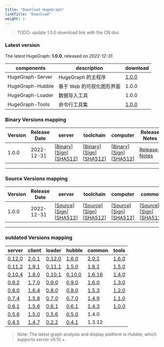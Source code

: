 ```yaml
---
title: "Download HugeGraph"
linkTitle: "Download"
weight: 2
---
```


> TODO: update 1.0.0 download link with the CN doc

### Latest version

The latest HugeGraph: **1.0.0**, released on _2022-12-31_.

| components       | description     | download                                                                                                                     |
|------------------|-----------------|------------------------------------------------------------------------------------------------------------------------------|
| HugeGraph-Server | HugeGraph 的主程序  | [1.0.0](https://dist.apache.org/repos/dist/dev/incubator/hugegraph/1.0.0/apache-hugegraph-incubating-1.0.0.tar.gz)           |
| HugeGraph-Hubble | 基于 Web 的可视化图形界面 | 1.0.0                                                                                                                        |
| HugeGraph-Loader | 数据导入工具          | 1.0.0                                                                                                                        |
| HugeGraph-Tools  | 命令行工具集          | [1.0.0](https://dist.apache.org/repos/dist/dev/incubator/hugegraph/1.0.0/apache-hugegraph-toolchain-incubating-1.0.0.tar.gz) |

### Binary Versions mapping

| Version | Release Date | server                                                                                                                                                                                                                                                                                                                                                                     | toolchain                                                                                                                                                                                                                                                                                                                                                                                                | computer                                                                                                                                                                                                                                                                                                                                                                                              | Release Notes                                                   |
|---------|--------------|----------------------------------------------------------------------------------------------------------------------------------------------------------------------------------------------------------------------------------------------------------------------------------------------------------------------------------------------------------------------------|----------------------------------------------------------------------------------------------------------------------------------------------------------------------------------------------------------------------------------------------------------------------------------------------------------------------------------------------------------------------------------------------------------|-------------------------------------------------------------------------------------------------------------------------------------------------------------------------------------------------------------------------------------------------------------------------------------------------------------------------------------------------------------------------------------------------------|-----------------------------------------------------------------|
| 1.0.0   | 2022-12-31   | [[Binary](https://dist.apache.org/repos/dist/dev/incubator/hugegraph/1.0.0/apache-hugegraph-incubating-1.0.0.tar.gz)] [[Sign](https://dist.apache.org/repos/dist/dev/incubator/hugegraph/1.0.0/apache-hugegraph-incubating-1.0.0.tar.gz.asc)] [[SHA512](https://dist.apache.org/repos/dist/dev/incubator/hugegraph/1.0.0/apache-hugegraph-incubating-1.0.0.tar.gz.sha512)] | [[Binary](https://dist.apache.org/repos/dist/dev/incubator/hugegraph/1.0.0/apache-hugegraph-toolchain-incubating-1.0.0.tar.gz)] [[Sign](https://dist.apache.org/repos/dist/dev/incubator/hugegraph/1.0.0/apache-hugegraph-toolchain-incubating-1.0.0.tar.gz.asc)] [[SHA512](https://dist.apache.org/repos/dist/dev/incubator/hugegraph/1.0.0/apache-hugegraph-toolchain-incubating-1.0.0.tar.gz.sha512)] | [[Binary](https://dist.apache.org/repos/dist/dev/incubator/hugegraph/1.0.0/apache-hugegraph-computer-incubating-1.0.0.tar.gz)] [[Sign](https://dist.apache.org/repos/dist/dev/incubator/hugegraph/1.0.0/apache-hugegraph-computer-incubating-1.0.0.tar.gz.asc)] [[SHA512](https://dist.apache.org/repos/dist/dev/incubator/hugegraph/1.0.0/apache-hugegraph-computer-incubating-1.0.0.tar.gz.sha512)] | [Release-Notes](/docs/changelog/hugegraph-1.0.0-release-notes/) |

---

### Source Versions mapping

| Version | Release Date | server                                                                                                                                                                                                                                                                                                                                                                                 | toolchain                                                                                                                                                                                                                                                                                                                                                                                                            | computer                                                                                                                                                                                                                                                                                                                                                                                                          | common                                                                                                                                                                                                                                                                                                                                                                                                         | Release Notes                                                   |
|---------|--------------|----------------------------------------------------------------------------------------------------------------------------------------------------------------------------------------------------------------------------------------------------------------------------------------------------------------------------------------------------------------------------------------|----------------------------------------------------------------------------------------------------------------------------------------------------------------------------------------------------------------------------------------------------------------------------------------------------------------------------------------------------------------------------------------------------------------------|-------------------------------------------------------------------------------------------------------------------------------------------------------------------------------------------------------------------------------------------------------------------------------------------------------------------------------------------------------------------------------------------------------------------|----------------------------------------------------------------------------------------------------------------------------------------------------------------------------------------------------------------------------------------------------------------------------------------------------------------------------------------------------------------------------------------------------------------|-----------------------------------------------------------------|
| 1.0.0   | 2022-12-31   | [[Source](https://dist.apache.org/repos/dist/dev/incubator/hugegraph/1.0.0/apache-hugegraph-incubating-1.0.0-src.tar.gz)] [[Sign](https://dist.apache.org/repos/dist/dev/incubator/hugegraph/1.0.0/apache-hugegraph-incubating-1.0.0-src.tar.gz.asc)] [[SHA512](https://dist.apache.org/repos/dist/dev/incubator/hugegraph/1.0.0/apache-hugegraph-incubating-1.0.0-src.tar.gz.sha512)] | [[Source](https://dist.apache.org/repos/dist/dev/incubator/hugegraph/1.0.0/apache-hugegraph-toolchain-incubating-1.0.0-src.tar.gz)] [[Sign](https://dist.apache.org/repos/dist/dev/incubator/hugegraph/1.0.0/apache-hugegraph-toolchain-incubating-1.0.0-src.tar.gz.asc)] [[SHA512](https://dist.apache.org/repos/dist/dev/incubator/hugegraph/1.0.0/apache-hugegraph-toolchain-incubating-1.0.0-src.tar.gz.sha512)] | [[Source](https://dist.apache.org/repos/dist/dev/incubator/hugegraph/1.0.0/apache-hugegraph-computer-incubating-1.0.0-src.tar.gz)] [[Sign](https://dist.apache.org/repos/dist/dev/incubator/hugegraph/1.0.0/apache-hugegraph-computer-incubating-1.0.0-src.tar.gz.asc)] [[SHA512](https://dist.apache.org/repos/dist/dev/incubator/hugegraph/1.0.0/apache-hugegraph-computer-incubating-1.0.0-src.tar.gz.sha512)] | [[Source](https://dist.apache.org/repos/dist/dev/incubator/hugegraph/1.0.0/apache-hugegraph-commons-incubating-1.0.0-src.tar.gz)] [[Sign](https://dist.apache.org/repos/dist/dev/incubator/hugegraph/1.0.0/apache-hugegraph-commons-incubating-1.0.0-src.tar.gz.asc)] [[SHA512](https://dist.apache.org/repos/dist/dev/incubator/hugegraph/1.0.0/apache-hugegraph-commons-incubating-1.0.0-src.tar.gz.sha512)] | [Release-Notes](/docs/changelog/hugegraph-1.0.0-release-notes/) |

---

### outdated Versions mapping

| server                                                                                             | client                                                                                 | loader                                                                                                           | hubble                                                                                                             | common                                                                                   | tools                                                                                                       |
|----------------------------------------------------------------------------------------------------|----------------------------------------------------------------------------------------|------------------------------------------------------------------------------------------------------------------|--------------------------------------------------------------------------------------------------------------------|------------------------------------------------------------------------------------------|-------------------------------------------------------------------------------------------------------------|
| [0.12.0](https://github.com/hugegraph/hugegraph/releases/download/v0.12.0/hugegraph-0.12.0.tar.gz) | [2.0.1](https://mvnrepository.com/artifact/com.baidu.hugegraph/hugegraph-client/2.0.1) | [0.12.0](https://github.com/hugegraph/hugegraph-loader/releases/download/v0.12.0/hugegraph-loader-0.12.0.tar.gz) | [1.6.0](https://github.com/hugegraph/hugegraph-hubble/releases/download/v1.6.0/hugegraph-hubble-1.6.0.tar.gz)      | [2.0.1](https://mvnrepository.com/artifact/com.baidu.hugegraph/hugegraph-common/2.0.1)   | [1.6.0](https://github.com/hugegraph/hugegraph-tools/releases/download/v1.6.0/hugegraph-tools-1.6.0.tar.gz) |
| [0.11.2](https://github.com/hugegraph/hugegraph/releases/download/v0.11.2/hugegraph-0.11.2.tar.gz) | [1.9.1](https://mvnrepository.com/artifact/com.baidu.hugegraph/hugegraph-client/1.9.1) | [0.11.1](https://github.com/hugegraph/hugegraph-loader/releases/download/v0.11.1/hugegraph-loader-0.11.1.tar.gz) | [1.5.0](https://github.com/hugegraph/hugegraph-hubble/releases/download/v1.5.0/hugegraph-hubble-1.5.0.tar.gz)      | [1.8.1](https://mvnrepository.com/artifact/com.baidu.hugegraph/hugegraph-common/1.8.1)   | [1.5.0](https://github.com/hugegraph/hugegraph-tools/releases/download/v1.5.0/hugegraph-tools-1.5.0.tar.gz) |
| [0.10.4](https://github.com/hugegraph/hugegraph/releases/download/v0.10.4/hugegraph-0.10.4.tar.gz) | [1.8.0](https://mvnrepository.com/artifact/com.baidu.hugegraph/hugegraph-client/1.8.0) | [0.10.1](https://github.com/hugegraph/hugegraph-loader/releases/download/v0.10.1/hugegraph-loader-0.10.1.tar.gz) | [0.10.0](https://github.com/hugegraph/hugegraph-studio/releases/download/v0.10.0/hugegraph-studio-0.10.0.tar.gz)   | [1.6.16](https://mvnrepository.com/artifact/com.baidu.hugegraph/hugegraph-common/1.6.16) | [1.4.0](https://github.com/hugegraph/hugegraph-tools/releases/download/v1.4.0/hugegraph-tools-1.4.0.tar.gz) |
| [0.9.2](https://github.com/hugegraph/hugegraph/releases/download/v0.9.2/hugegraph-0.9.2.tar.gz)    | [1.7.0](https://mvnrepository.com/artifact/com.baidu.hugegraph/hugegraph-client/1.7.0) | [0.9.0](https://github.com/hugegraph/hugegraph-loader/releases/download/v0.9.0/hugegraph-loader-0.9.0.tar.gz)    | [0.9.0](https://github.com/hugegraph/hugegraph-studio/releases/download/v0.9.0/hugegraph-studio-0.9.0.tar.gz)      | [1.6.0](https://mvnrepository.com/artifact/com.baidu.hugegraph/hugegraph-common/1.6.0)   | [1.3.0](https://github.com/hugegraph/hugegraph-tools/releases/download/v1.3.0/hugegraph-tools-1.3.0.tar.gz) |
| [0.8.0](https://github.com/hugegraph/hugegraph/releases/download/v0.8.0/hugegraph-0.8.0.tar.gz)    | [1.6.4](https://mvnrepository.com/artifact/com.baidu.hugegraph/hugegraph-client/1.6.4) | [0.8.0](https://github.com/hugegraph/hugegraph-loader/releases/download/v0.8.0/hugegraph-loader-0.8.0.tar.gz)    | [0.8.0](https://github.com/hugegraph/hugegraph-studio/releases/download/v0.8.0/hugegraph-studio-0.8.0.tar.gz)      | [1.5.3](https://mvnrepository.com/artifact/com.baidu.hugegraph/hugegraph-common/1.5.3)   | [1.2.0](https://github.com/hugegraph/hugegraph-tools/releases/download/v1.2.0/hugegraph-tools-1.2.0.tar.gz) |
| [0.7.4](https://github.com/hugegraph/hugegraph/releases/download/v0.7.4/hugegraph-0.7.4.tar.gz)    | [1.5.8](https://mvnrepository.com/artifact/com.baidu.hugegraph/hugegraph-client/1.5.8) | [0.7.0](https://github.com/hugegraph/hugegraph-loader/releases/download/v0.7.0/hugegraph-loader-0.7.0.tar.gz)    | [0.7.0](https://github.com/hugegraph/hugegraph-studio/releases/download/v0.7.0/hugegraph-studio-0.7.0.tar.gz)      | [1.4.9](https://mvnrepository.com/artifact/com.baidu.hugegraph/hugegraph-common/1.4.9)   | [1.1.0](https://github.com/hugegraph/hugegraph-tools/releases/download/v1.1.0/hugegraph-tools-1.1.0.tar.gz) |
| [0.6.1](https://github.com/hugegraph/hugegraph/releases/download/v0.6.1/hugegraph-0.6.1.tar.gz)    | [1.5.6](https://mvnrepository.com/artifact/com.baidu.hugegraph/hugegraph-client/1.5.6) | [0.6.1](https://github.com/hugegraph/hugegraph-loader/releases/download/v0.6.1/hugegraph-loader-0.6.1.tar.gz)    | [0.6.1](https://github.com/hugegraph/hugegraph-studio/releases/download/v0.6.1/hugegraph-studio-0.6.1.tar.gz)      | [1.4.3](https://mvnrepository.com/artifact/com.baidu.hugegraph/hugegraph-common/1.4.3)   | [1.0.0](https://github.com/hugegraph/hugegraph-tools/releases/download/v1.0.0/hugegraph-tools-1.0.0.tar.gz) |
| [0.5.6](https://hugegraph.github.io/hugegraph-downloads/hugegraph-release-0.5.6-SNAPSHOT.tar.gz)   | [1.5.0](https://mvnrepository.com/artifact/com.baidu.hugegraph/hugegraph-client/1.5.0) | [0.5.6](https://hugegraph.github.io/hugegraph-downloads/hugegraph-loader/hugegraph-loader-0.5.6-bin.tar.gz)      | [0.5.0](https://hugegraph.github.io/hugegraph-downloads/hugegraph-studio/hugestudio-release-0.5.0-SNAPSHOT.tar.gz) | 1.4.0                                                                                    |                                                                                                             |
| [0.4.5](https://hugegraph.github.io/hugegraph-downloads/hugegraph-release-0.4.5-SNAPSHOT.tar.gz)   | [1.4.7](https://mvnrepository.com/artifact/com.baidu.hugegraph/hugegraph-client/1.4.7) | [0.2.2](https://hugegraph.github.io/hugegraph-downloads/hugegraph-loader/hugegraph-loader-0.2.2-bin.tar.gz)      | [0.4.1](https://hugegraph.github.io/hugegraph-downloads/hugegraph-studio/hugestudio-release-0.4.1-SNAPSHOT.tar.gz) | 1.3.12                                                                                   |                                                                                                             |

> Note: The latest graph analysis and display platform is Hubble, which supports server v0.10 +.
